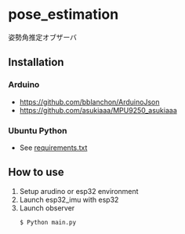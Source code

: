 # pose_estimation  

姿勢角推定オブザーバ

## Installation

### Arduino
- https://github.com/bblanchon/ArduinoJson
- https://github.com/asukiaaa/MPU9250_asukiaaa

### Ubuntu Python
- See [requirements.txt](requirements.txt)

## How to use

1. Setup arudino or esp32 environment
2. Launch esp32_imu with esp32
3. Launch observer
   ```
   $ Python main.py
   ```

